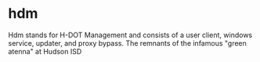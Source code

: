 # hdm
Hdm stands for H-DOT Management and consists of a user client, windows service, updater, and proxy bypass. The remnants of the infamous "green atenna" at Hudson ISD
